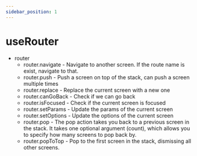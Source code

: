 ```yaml
---
sidebar_position: 1
---
```


# useRouter

- router
  - router.navigate - Navigate to another screen. If the route name is exist, navigate to that.
  - router.push - Push a screen on top of the stack, can push a screen multiple times
  - router.replace - Replace the current screen with a new one
  - router.canGoBack - Check if we can go back
  - router.isFocused - Check if the current screen is focused
  - router.setParams - Update the params of the current screen
  - router.setOptions - Update the options of the current screen
  - router.pop - The pop action takes you back to a previous screen in the stack. It takes one optional argument (count), which allows you to specify how many screens to pop back by.
  - router.popToTop - Pop to the first screen in the stack, dismissing all other screens.